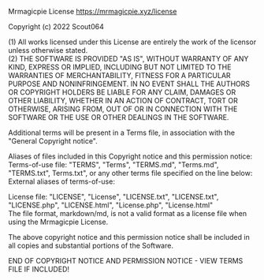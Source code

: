 Mrmagicpie License
https://mrmagicpie.xyz/license

Copyright (c) 2022 Scout064

(1) All works licensed under this License are entirely the work of the licensor unless otherwise stated.  
(2) THE SOFTWARE IS PROVIDED "AS IS", WITHOUT WARRANTY OF ANY KIND, EXPRESS OR
IMPLIED, INCLUDING BUT NOT LIMITED TO THE WARRANTIES OF MERCHANTABILITY,
FITNESS FOR A PARTICULAR PURPOSE AND NONINFRINGEMENT. IN NO EVENT SHALL THE
AUTHORS OR COPYRIGHT HOLDERS BE LIABLE FOR ANY CLAIM, DAMAGES OR OTHER
LIABILITY, WHETHER IN AN ACTION OF CONTRACT, TORT OR OTHERWISE, ARISING FROM,
OUT OF OR IN CONNECTION WITH THE SOFTWARE OR THE USE OR OTHER DEALINGS IN THE
SOFTWARE.

Additional terms will be present in a Terms file, in association with the "General Copyright notice". 

Aliases of files included in this Copyright notice and this permission notice:  
  Terms-of-use file: "TERMS", "Terms", "TERMS.md", "Terms.md", "TERMS.txt", Terms.txt", or any other terms file specified on the line below:  
      External aliases of terms-of-use: 
 
  License file: "LICENSE", "License", "LICENSE.txt", "LICENSE.txt", "LICENSE.php", "LICENSE.html", "License.php", "License.html"  
      The file format, markdown/md, is not a valid format as a license file when using the Mrmagicpie License.


The above copyright notice and this permission notice shall be included in all copies and substantial portions of the Software.

END OF COPYRIGHT NOTICE AND PERMISSION NOTICE - VIEW TERMS FILE IF INCLUDED!

